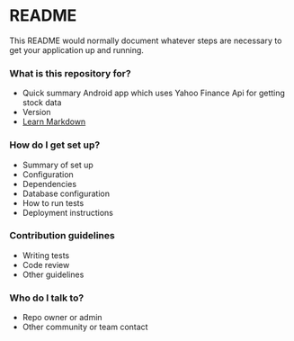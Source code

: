 # README #

This README would normally document whatever steps are necessary to get your application up and running.

### What is this repository for? ###

* Quick summary
Android app which uses Yahoo Finance Api for getting stock data
* Version
* [Learn Markdown](https://bitbucket.org/tutorials/markdowndemo)

### How do I get set up? ###

* Summary of set up
* Configuration
* Dependencies
* Database configuration
* How to run tests
* Deployment instructions

### Contribution guidelines ###

* Writing tests
* Code review
* Other guidelines

### Who do I talk to? ###

* Repo owner or admin
* Other community or team contact